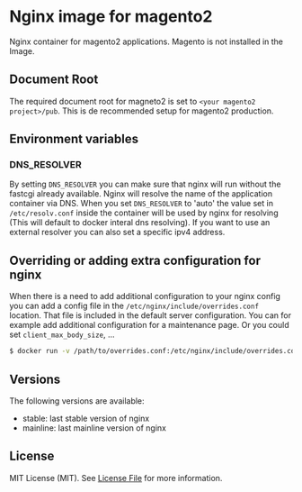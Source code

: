 Nginx image for magento2
========================

Nginx container for magento2 applications. Magento is not installed in the Image.

Document Root
-------------

The required document root for magneto2 is set to `<your magento2
project>/pub`. This is de recommended setup for magento2 production.

Environment variables
---------------------

### DNS_RESOLVER

By setting `DNS_RESOLVER` you can make sure that nginx will run without the
fastcgi already available. Nginx will resolve the name of the application
container via DNS. When you set `DNS_RESOLVER` to 'auto' the value set in
`/etc/resolv.conf` inside the container will be used by nginx for resolving
(This will default to docker interal dns resolving). If you want to use an
external resolver you can also set a specific ipv4 address.

Overriding or adding extra configuration for nginx
--------------------------------------------------

When there is a need to add additional configuration to your nginx config you
can add a config file in the `/etc/nginx/include/overrides.conf` location. That
file is included in the default server configuration. You can for example add
additional configuration for a maintenance page. Or you could set
`client_max_body_size`, ...

~~~ sh
$ docker run -v /path/to/overrides.conf:/etc/nginx/include/overrides.conf dockerwest/nginx-magento2:<version>
~~~

Versions
--------

The following versions are available:
- stable: last stable version of nginx
- mainline: last mainline version of nginx

License
-------

MIT License (MIT). See [License File](LICENSE.md) for more information.
